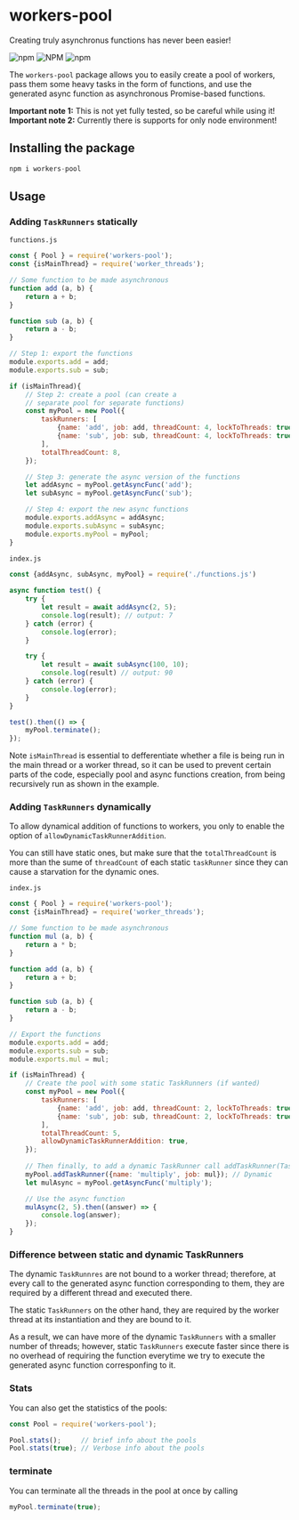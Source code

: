 # workers-pool
Creating truly asynchronus functions has never been easier!  
      
![npm](https://img.shields.io/npm/dt/workers-pool)
![NPM](https://img.shields.io/npm/l/workers-pool)
![npm](https://img.shields.io/npm/v/workers-pool)
    
The `workers-pool` package allows you to easily create a pool of workers, pass them
some heavy tasks in the form of functions, and use the generated async function as 
asynchronous Promise-based functions.

**Important note 1:** This is not yet fully tested, so be careful while using it!  
**Important note 2:** Currently there is supports for only node environment!

## Installing the package
```js
npm i workers-pool
```

## Usage
### Adding `TaskRunners` statically    

`functions.js`
```js
const { Pool } = require('workers-pool');
const {isMainThread} = require('worker_threads');

// Some function to be made asynchronous
function add (a, b) {
    return a + b;
}

function sub (a, b) {
    return a - b;
}

// Step 1: export the functions
module.exports.add = add;
module.exports.sub = sub;

if (isMainThread){
    // Step 2: create a pool (can create a 
    // separate pool for separate functions)
    const myPool = new Pool({
        taskRunners: [
            {name: 'add', job: add, threadCount: 4, lockToThreads: true},
            {name: 'sub', job: sub, threadCount: 4, lockToThreads: true},
        ],
        totalThreadCount: 8,
    });

    // Step 3: generate the async version of the functions
    let addAsync = myPool.getAsyncFunc('add');
    let subAsync = myPool.getAsyncFunc('sub');

    // Step 4: export the new async functions
    module.exports.addAsync = addAsync;
    module.exports.subAsync = subAsync;
    module.exports.myPool = myPool;
}
```

`index.js`
```js
const {addAsync, subAsync, myPool} = require('./functions.js')
    
async function test() {
    try {
        let result = await addAsync(2, 5);
        console.log(result); // output: 7
    } catch (error) {
        console.log(error);
    }

    try {
        let result = await subAsync(100, 10);
        console.log(result) // output: 90
    } catch (error) {
        console.log(error);
    }
}

test().then(() => {
    myPool.terminate();
});
```
Note `isMainThread` is essential to defferentiate whether a file is being run in the main 
thread or a worker thread, so it can be used to prevent certain parts of the code, especially 
pool and async functions creation, from being recursively run as shown in the example.

### Adding `TaskRunners` dynamically
To allow dynamical addition of functions to workers, you only to enable the option of `allowDynamicTaskRunnerAddition`.

You can still have static ones, but make sure that the `totalThreadCount` is more than the sume of `threadCount` of each static `taskRunner` since they can cause a starvation for the dynamic ones.

`index.js`
```js
const { Pool } = require('workers-pool');
const {isMainThread} = require('worker_threads');

// Some function to be made asynchronous
function mul (a, b) {
    return a * b;
}

function add (a, b) {
    return a + b;
}

function sub (a, b) {
    return a - b;
}

// Export the functions
module.exports.add = add;
module.exports.sub = sub;
module.exports.mul = mul;

if (isMainThread) {
    // Create the pool with some static TaskRunners (if wanted)
    const myPool = new Pool({
        taskRunners: [
            {name: 'add', job: add, threadCount: 2, lockToThreads: true}, // Static
            {name: 'sub', job: sub, threadCount: 2, lockToThreads: true}, // Static
        ],
        totalThreadCount: 5,
        allowDynamicTaskRunnerAddition: true,
    });
    
    // Then finally, to add a dynamic TaskRunner call addTaskRunner(TaskRunner[])
    myPool.addTaskRunner({name: 'multiply', job: mul}); // Dynamic
    let mulAsync = myPool.getAsyncFunc('multiply');

    // Use the async function
    mulAsync(2, 5).then((answer) => {
        console.log(answer);
    });
}
```

### Difference between static and dynamic TaskRunners     
The dynamic `TaskRunnres` are not bound to a worker thread; therefore, at every call to the generated 
async function corresponding to them, they are required by a different thread and executed there.

The static `TaskRunners` on the other hand, they are required by the worker thread at its instantiation and
they are bound to it.

As a result, we can have more of the dynamic `TaskRunners` with a smaller number of threads; however, static `TaskRunners`
execute faster since there is no overhead of requiring the function everytime we try to execute the generated async function
corresponfing to it.

### Stats
You can also get the statistics of the pools:
```js
const Pool = require('workers-pool');

Pool.stats();     // brief info about the pools
Pool.stats(true); // Verbose info about the pools
```

### terminate
You can terminate all the threads in the pool at once by calling 
```js
myPool.terminate(true);
```
